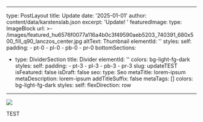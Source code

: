 
---
type: PostLayout
title: Update
date: '2025-01-01'
author: content/data/karstenslab.json
excerpt: 'Update! '
featuredImage:
  type: ImageBlock
  url: >-
    /images/featured_hu6576f0077a116a4b0c3f49590aeb5203_740391_680x500_fill_q90_lanczos_center.jpg
  altText: Thumbnail
  elementId: ''
  styles:
    self:
      padding:
        - pt-0
        - pl-0
        - pb-0
        - pr-0
bottomSections:
  - type: DividerSection
    title: Divider
    elementId: ''
    colors: bg-light-fg-dark
    styles:
      self:
        padding:
          - pt-3
          - pl-3
          - pb-3
          - pr-3
slug: updateTEST
isFeatured: false
isDraft: false
seo:
  type: Seo
  metaTitle: lorem-ipsum
  metaDescription: lorem-ipsum
  addTitleSuffix: false
  metaTags: []
colors: bg-light-fg-dark
styles:
  self:
    flexDirection: row
---
![](/images/featured_hu6576f0077a116a4b0c3f49590aeb5203_740391_680x500_fill_q90_lanczos_center.jpg)

TEST
